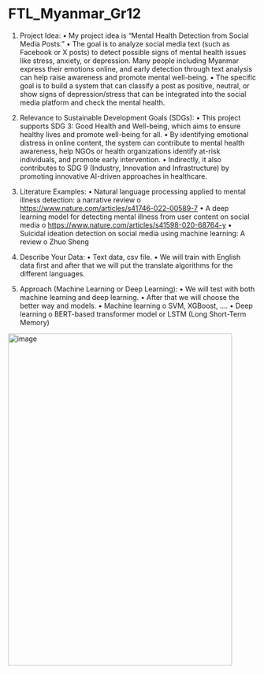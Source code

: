 # FTL_Myanmar_Gr12

1. Project Idea: 
•	My project idea is “Mental Health Detection from Social Media Posts.”
•	The goal is to analyze social media text (such as Facebook or X posts) to detect possible signs of mental health issues like stress, anxiety, or depression. Many people including Myanmar express their emotions online, and early detection through text analysis can help raise awareness and promote mental well-being.
•	The specific goal is to build a system that can classify a post as positive, neutral, or show signs of depression/stress that can be integrated into the social media platform and check the mental health.
2. Relevance to Sustainable Development Goals (SDGs): 
•	This project supports SDG 3: Good Health and Well-being, which aims to ensure healthy lives and promote well-being for all.
•	By identifying emotional distress in online content, the system can contribute to mental health awareness, help NGOs or health organizations identify at-risk individuals, and promote early intervention.
•	Indirectly, it also contributes to SDG 9 (Industry, Innovation and Infrastructure) by promoting innovative AI-driven approaches in healthcare. 
3. Literature Examples: 
•	Natural language processing applied to mental illness detection: a narrative review
o	https://www.nature.com/articles/s41746-022-00589-7
•	A deep learning model for detecting mental illness from user content on social media
o	https://www.nature.com/articles/s41598-020-68764-y
•	Suicidal ideation detection on social media using machine learning: A review
o	Zhuo Sheng
4. Describe Your Data: 
•	Text data, csv file. 
•	We will train with English data first and after that we will put the translate algorithms for the different languages.

5. Approach (Machine Learning or Deep Learning): 
•	We will test with both machine learning and deep learning.
•	After that we will choose the better way and models.
•	Machine learning
o	SVM, XGBoost, ….
•	Deep learning
o	BERT-based transformer model or LSTM (Long Short-Term Memory)
<img width="454" height="675" alt="image" src="https://github.com/user-attachments/assets/f9656b30-ee23-4f45-a6cd-79fd0089dc4f" />
